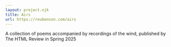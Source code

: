 ```yaml
---
layout: project.njk
title: Airs
url: https://reubenson.com/airs
---
```

A collection of poems accompanied by recordings of the wind, published by The HTML Review in Spring 2025


